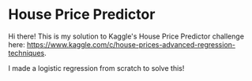 # House Price Predictor

Hi there! This is my solution to Kaggle's House Price Predictor challenge here: https://www.kaggle.com/c/house-prices-advanced-regression-techniques. 

I made a logistic regression from scratch to solve this!
